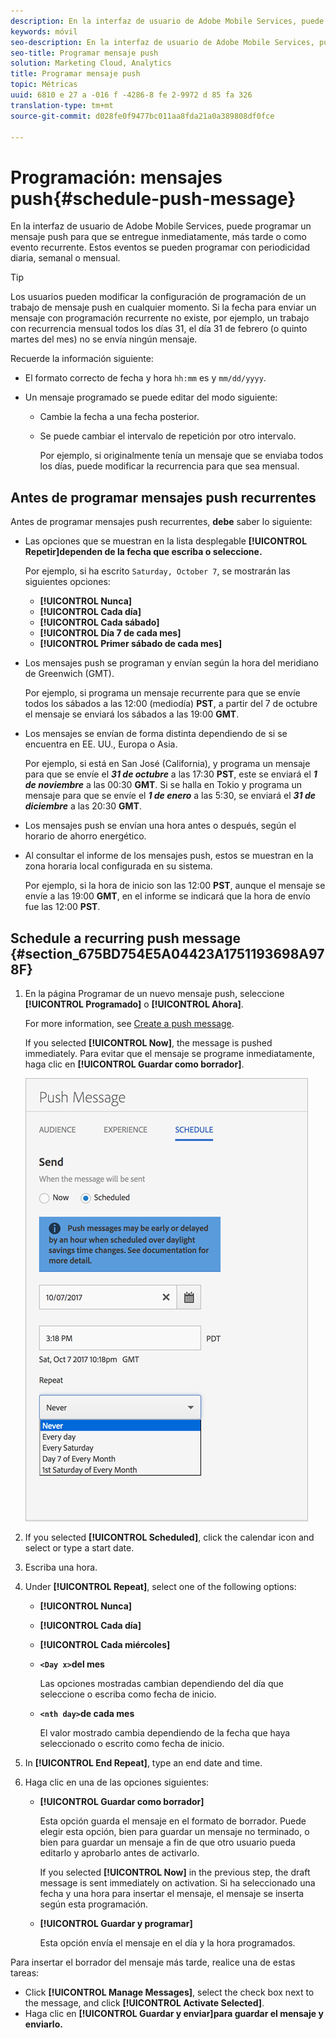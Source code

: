 ```yaml
---
description: En la interfaz de usuario de Adobe Mobile Services, puede programar un mensaje push para que se entregue inmediatamente, más tarde o como evento recurrente. Estos eventos se pueden programar con periodicidad diaria, semanal o mensual.
keywords: móvil
seo-description: En la interfaz de usuario de Adobe Mobile Services, puede programar un mensaje push para que se entregue inmediatamente, más tarde o como evento recurrente. Estos eventos se pueden programar con periodicidad diaria, semanal o mensual.
seo-title: Programar mensaje push
solution: Marketing Cloud, Analytics
title: Programar mensaje push
topic: Métricas
uuid: 6810 e 27 a -016 f -4286-8 fe 2-9972 d 85 fa 326
translation-type: tm+mt
source-git-commit: d028fe0f9477bc011aa8fda21a0a389808df0fce

---
```



# Programación: mensajes push{#schedule-push-message}

En la interfaz de usuario de Adobe Mobile Services, puede programar un mensaje push para que se entregue inmediatamente, más tarde o como evento recurrente. Estos eventos se pueden programar con periodicidad diaria, semanal o mensual.

>[!TIP]
>
>Los usuarios pueden modificar la configuración de programación de un trabajo de mensaje push en cualquier momento. Si la fecha para enviar un mensaje con programación recurrente no existe, por ejemplo, un trabajo con recurrencia mensual todos los días 31, el día 31 de febrero (o quinto martes del mes) no se envía ningún mensaje.

Recuerde la información siguiente:

* El formato correcto de fecha y hora `hh:mm` es y `mm/dd/yyyy`.

* Un mensaje programado se puede editar del modo siguiente:

   * Cambie la fecha a una fecha posterior.
   * Se puede cambiar el intervalo de repetición por otro intervalo.

      Por ejemplo, si originalmente tenía un mensaje que se enviaba todos los días, puede modificar la recurrencia para que sea mensual.

## Antes de programar mensajes push recurrentes

Antes de programar mensajes push recurrentes, **debe** saber lo siguiente:

* Las opciones que se muestran en la lista desplegable **[!UICONTROL Repetir]dependen de la fecha que escriba o seleccione.**

   Por ejemplo, si ha escrito `Saturday, October 7`, se mostrarán las siguientes opciones:

   * **[!UICONTROL Nunca]**
   * **[!UICONTROL Cada día]**
   * **[!UICONTROL Cada sábado]**
   * **[!UICONTROL Día 7 de cada mes]**
   * **[!UICONTROL Primer sábado de cada mes]**

* Los mensajes push se programan y envían según la hora del meridiano de Greenwich (GMT).

   Por ejemplo, si programa un mensaje recurrente para que se envíe todos los sábados a las 12:00 (mediodía) **PST**, a partir del 7 de octubre el mensaje se enviará los sábados a las 19:00 **GMT**.
* Los mensajes se envían de forma distinta dependiendo de si se encuentra en EE. UU., Europa o Asia.

   Por ejemplo, si está en San José (California), y programa un mensaje para que se envíe el ***31 de octubre*** a las 17:30 **PST**, este se enviará el ***1 de noviembre*** a las 00:30 **GMT**. Si se halla en Tokio y programa un mensaje para que se envíe el ***1 de enero*** a las 5:30, se enviará el ***31 de diciembre*** a las 20:30 **GMT**.
* Los mensajes push se envían una hora antes o después, según el horario de ahorro energético.
* Al consultar el informe de los mensajes push, estos se muestran en la zona horaria local configurada en su sistema.

   Por ejemplo, si la hora de inicio son las 12:00 **PST**, aunque el mensaje se envíe a las 19:00 **GMT**, en el informe se indicará que la hora de envío fue las 12:00 **PST**.

## Schedule a recurring push message {#section_675BD754E5A04423A1751193698A978F}

1. En la página Programar de un nuevo mensaje push, seleccione **[!UICONTROL Programado]** o **[!UICONTROL Ahora]**.

   For more information, see [Create a push message](/help/using/in-app-messaging/t-create-push-message/t-create-push-message.md).

   If you selected **[!UICONTROL Now]**, the message is pushed immediately. Para evitar que el mensaje se programe inmediatamente, haga clic en **[!UICONTROL Guardar como borrador]**.

   ![](assets/schedule-push-message.png)

1. If you selected **[!UICONTROL Scheduled]**, click the calendar icon and select or type a start date.
1. Escriba una hora. 
1. Under **[!UICONTROL Repeat]**, select one of the following options:

   * **[!UICONTROL Nunca]**
   * **[!UICONTROL Cada día]**
   * **[!UICONTROL Cada miércoles]**
   * **`<Day x>`del mes**

      Las opciones mostradas cambian dependiendo del día que seleccione o escriba como fecha de inicio.
   * **`<nth day>`de cada mes**

      El valor mostrado cambia dependiendo de la fecha que haya seleccionado o escrito como fecha de inicio.

1. In **[!UICONTROL End Repeat]**, type an end date and time.
1. Haga clic en una de las opciones siguientes:

   * **[!UICONTROL Guardar como borrador]**

      Esta opción guarda el mensaje en el formato de borrador. Puede elegir esta opción, bien para guardar un mensaje no terminado, o bien para guardar un mensaje a fin de que otro usuario pueda editarlo y aprobarlo antes de activarlo.

      If you selected **[!UICONTROL Now]** in the previous step, the draft message is sent immediately on activation. Si ha seleccionado una fecha y una hora para insertar el mensaje, el mensaje se inserta según esta programación.

   * **[!UICONTROL Guardar y programar]**

      Esta opción envía el mensaje en el día y la hora programados.

Para insertar el borrador del mensaje más tarde, realice una de estas tareas:

* Click **[!UICONTROL Manage Messages]**, select the check box next to the message, and click **[!UICONTROL Activate Selected]**.
* Haga clic en **[!UICONTROL Guardar y enviar]para guardar el mensaje y enviarlo.**
